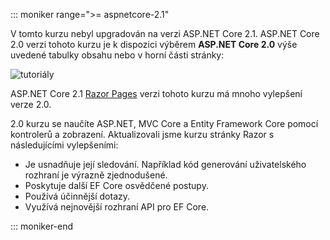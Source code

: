 ::: moniker range=">= aspnetcore-2.1"

V tomto kurzu nebyl upgradován na verzi ASP.NET Core 2.1. ASP.NET Core 2.0 verzi tohoto kurzu je k dispozici výběrem **ASP.NET Core 2.0** výše uvedené tabulky obsahu nebo v horní části stránky:

![tutoriály ](~//data/ef-rp/read-related-data/_static/2.1.png)

ASP.NET Core 2.1 [Razor Pages](xref:data/ef-rp/intro) verzi tohoto kurzu má mnoho vylepšení verze 2.0.

2.0 kurzu se naučíte ASP.NET, MVC Core a Entity Framework Core pomocí kontrolerů a zobrazení. Aktualizovali jsme kurzu stránky Razor s následujícími vylepšeními:

* Je usnadňuje její sledování. Například kód generování uživatelského rozhraní je výrazně zjednodušené.
* Poskytuje další EF Core osvědčené postupy.
* Používá účinnější dotazy.
* Využívá nejnovější rozhraní API pro EF Core.

::: moniker-end
